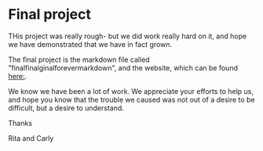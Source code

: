 # Final project

THis project was really rough- but we did work really hard on it, and hope we have demonstrated that we have in fact grown.

The final project is the markdown file called "finalfinalginalforevermarkdown", and the website, which can be found [here:](https://ritabiagioli.shinyapps.io/finalproject2/).

We know we have been a lot of work. We appreciate your efforts to help us, and hope you know that the trouble we caused was not out of a desire to be difficult, but a desire to understand.

Thanks

Rita and Carly